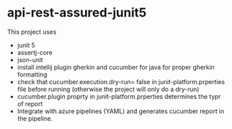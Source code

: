 # api-rest-assured-junit5

This project uses

- junit 5
- assertj-core
- json-unit
- install intellij plugin gherkin and cucumber for java  for proper gherkin formatting
- check that cucumber.execution.dry-run= false in  junit-platform.prperties file before running (otherwise the project will only do a dry-run)
- cucumber.plugin proprty in  junit-platform.prperties determines the typr of report
- Integrate with azure pipelines (YAML) and generates cucumber report in the pipeline.



